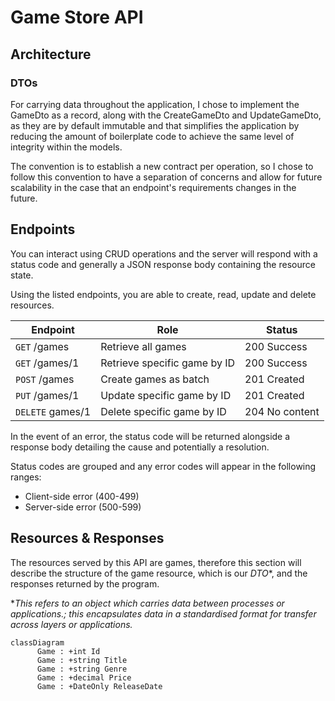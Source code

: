 # Game Store API

## Architecture
### DTOs
For carrying data throughout the application, I chose to implement the GameDto as a record, along with the CreateGameDto and UpdateGameDto, as they are by default immutable and that simplifies the application by reducing the amount of boilerplate code to achieve the same level of integrity within the models.

The convention is to establish a new contract per operation, so I chose to follow this convention to have a separation of concerns and allow for future scalability in the case that an endpoint's requirements changes in the future.

## Endpoints
You can interact using CRUD operations and the server will respond with a status code and generally a JSON response body containing the resource state.

Using the listed endpoints, you are able to create, read, update and delete resources.

| Endpoint         | Role                         | Status         |
|------------------|------------------------------|----------------|
| `GET` /games     | Retrieve all games           | 200 Success    |
| `GET` /games/1   | Retrieve specific game by ID | 200 Success    |
| `POST` /games    | Create games as batch        | 201 Created    |
| `PUT` /games/1   | Update specific game by ID   | 201 Created    |
| `DELETE` games/1 | Delete specific game by ID   | 204 No content |

In the event of an error, the status code will be returned alongside a response body detailing the cause and potentially a resolution.

Status codes are grouped and any error codes will appear in the following ranges:

- Client-side error (400-499)
- Server-side error (500-599)

## Resources & Responses
The resources served by this API are games, therefore this section will describe the structure of the game resource, which is our *DTO**, and the responses returned by the program.

**This refers to an object which carries data between processes or applications.; this encapsulates data in a standardised format for transfer across layers or applications.*

```mermaid
classDiagram
      Game : +int Id
      Game : +string Title
      Game : +string Genre
      Game : +decimal Price
      Game : +DateOnly ReleaseDate
```